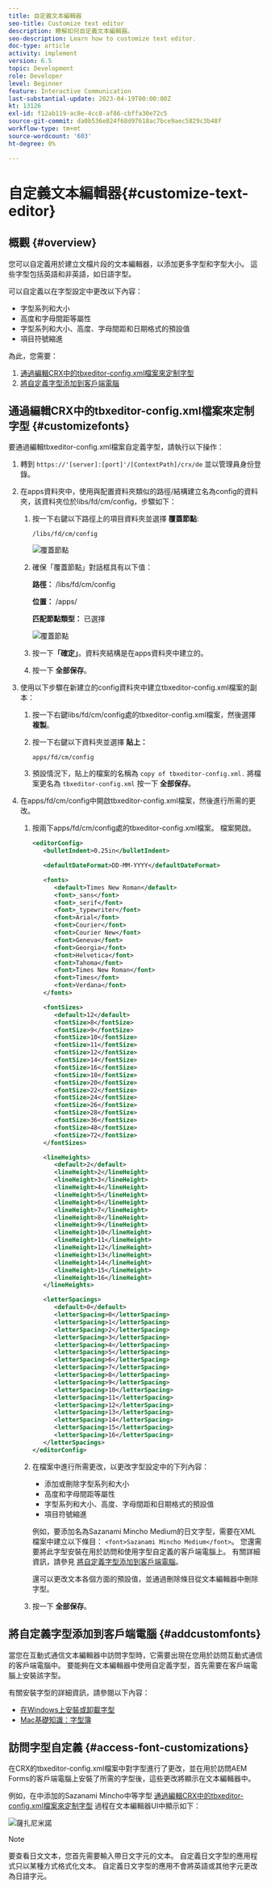 ```yaml
---
title: 自定義文本編輯器
seo-title: Customize text editor
description: 瞭解如何自定義文本編輯器。
seo-description: Learn how to customize text editor.
doc-type: article
activity: implement
version: 6.5
topic: Development
role: Developer
level: Beginner
feature: Interactive Communication
last-substantial-update: 2023-04-19T00:00:00Z
kt: 13126
exl-id: f12ab119-ac8e-4cc8-af86-cbffa30e72c5
source-git-commit: da0b536e824f68d97618ac7bce9aec5829c3b48f
workflow-type: tm+mt
source-wordcount: '603'
ht-degree: 0%

---
```


# 自定義文本編輯器{#customize-text-editor}

## 概觀 {#overview}

您可以自定義用於建立文檔片段的文本編輯器，以添加更多字型和字型大小。 這些字型包括英語和非英語，如日語字型。

可以自定義以在字型設定中更改以下內容：

* 字型系列和大小
* 高度和字母間距等屬性
* 字型系列和大小、高度、字母間距和日期格式的預設值
* 項目符號縮進

為此，您需要：

1. [通過編輯CRX中的tbxeditor-config.xml檔案來定制字型](#customizefonts)
1. [將自定義字型添加到客戶端電腦](#addcustomfonts)

## 通過編輯CRX中的tbxeditor-config.xml檔案來定制字型 {#customizefonts}

要通過編輯tbxeditor-config.xml檔案自定義字型，請執行以下操作：

1. 轉到 `https://'[server]:[port]'/[ContextPath]/crx/de` 並以管理員身份登錄。
1. 在apps資料夾中，使用與配置資料夾類似的路徑/結構建立名為config的資料夾，該資料夾位於libs/fd/cm/config，步驟如下：

   1. 按一下右鍵以下路徑上的項目資料夾並選擇 **覆蓋節點**:

      `/libs/fd/cm/config`

      ![覆蓋節點](assets/overlay.png)

   1. 確保「覆蓋節點」對話框具有以下值：

      **路徑：** /libs/fd/cm/config

      **位置：** /apps/

      **匹配節點類型：** 已選擇

      ![覆蓋節點](assets/overlay1.png)

   1. 按一下&#x200B;**「確定」**。資料夾結構是在apps資料夾中建立的。

   1. 按一下 **全部保存**。

1. 使用以下步驟在新建立的config資料夾中建立tbxeditor-config.xml檔案的副本：

   1. 按一下右鍵libs/fd/cm/config處的tbxeditor-config.xml檔案，然後選擇 **複製**。
   1. 按一下右鍵以下資料夾並選擇 **貼上：**

      `apps/fd/cm/config`

   1. 預設情況下，貼上的檔案的名稱為 `copy of tbxeditor-config.xml.` 將檔案更名為 `tbxeditor-config.xml` 按一下 **全部保存**。

1. 在apps/fd/cm/config中開啟tbxeditor-config.xml檔案，然後進行所需的更改。

   1. 按兩下apps/fd/cm/config處的tbxeditor-config.xml檔案。 檔案開啟。

      ```xml
      <editorConfig>
         <bulletIndent>0.25in</bulletIndent>
      
         <defaultDateFormat>DD-MM-YYYY</defaultDateFormat>
      
         <fonts>
            <default>Times New Roman</default>
            <font>_sans</font>
            <font>_serif</font>
            <font>_typewriter</font>
            <font>Arial</font>
            <font>Courier</font>
            <font>Courier New</font>
            <font>Geneva</font>
            <font>Georgia</font>
            <font>Helvetica</font>
            <font>Tahoma</font>
            <font>Times New Roman</font>
            <font>Times</font>
            <font>Verdana</font>
         </fonts>
      
         <fontSizes>
            <default>12</default>
            <fontSize>8</fontSize>
            <fontSize>9</fontSize>
            <fontSize>10</fontSize>
            <fontSize>11</fontSize>
            <fontSize>12</fontSize>
            <fontSize>14</fontSize>
            <fontSize>16</fontSize>
            <fontSize>18</fontSize>
            <fontSize>20</fontSize>
            <fontSize>22</fontSize>
            <fontSize>24</fontSize>
            <fontSize>26</fontSize>
            <fontSize>28</fontSize>
            <fontSize>36</fontSize>
            <fontSize>48</fontSize>
            <fontSize>72</fontSize>
         </fontSizes>
      
         <lineHeights>
            <default>2</default>     
            <lineHeight>2</lineHeight>
            <lineHeight>3</lineHeight>
            <lineHeight>4</lineHeight>
            <lineHeight>5</lineHeight>
            <lineHeight>6</lineHeight>
            <lineHeight>7</lineHeight>
            <lineHeight>8</lineHeight>
            <lineHeight>9</lineHeight>
            <lineHeight>10</lineHeight>
            <lineHeight>11</lineHeight>
            <lineHeight>12</lineHeight>
            <lineHeight>13</lineHeight>
            <lineHeight>14</lineHeight>
            <lineHeight>15</lineHeight>
            <lineHeight>16</lineHeight>
         </lineHeights>
      
         <letterSpacings>
            <default>0</default>
            <letterSpacing>0</letterSpacing>
            <letterSpacing>1</letterSpacing>
            <letterSpacing>2</letterSpacing>
            <letterSpacing>3</letterSpacing>
            <letterSpacing>4</letterSpacing>
            <letterSpacing>5</letterSpacing>
            <letterSpacing>6</letterSpacing>
            <letterSpacing>7</letterSpacing>
            <letterSpacing>8</letterSpacing>
            <letterSpacing>9</letterSpacing>
            <letterSpacing>10</letterSpacing>
            <letterSpacing>11</letterSpacing>
            <letterSpacing>12</letterSpacing>
            <letterSpacing>13</letterSpacing>
            <letterSpacing>14</letterSpacing>
            <letterSpacing>15</letterSpacing>
            <letterSpacing>16</letterSpacing>
         </letterSpacings>
      </editorConfig>
      ```

   1. 在檔案中進行所需更改，以更改字型設定中的下列內容：

      * 添加或刪除字型系列和大小
      * 高度和字母間距等屬性
      * 字型系列和大小、高度、字母間距和日期格式的預設值
      * 項目符號縮進

      例如，要添加名為Sazanami Mincho Medium的日文字型，需要在XML檔案中建立以下條目： `<font>Sazanami Mincho Medium</font>`。 您還需要將此字型安裝在用於訪問和使用字型自定義的客戶端電腦上。 有關詳細資訊，請參見 [將自定義字型添加到客戶端電腦](#addcustomfonts)。

      還可以更改文本各個方面的預設值，並通過刪除條目從文本編輯器中刪除字型。

   1. 按一下 **全部保存**。


## 將自定義字型添加到客戶端電腦 {#addcustomfonts}

當您在互動式通信文本編輯器中訪問字型時，它需要出現在您用於訪問互動式通信的客戶端電腦中。 要能夠在文本編輯器中使用自定義字型，首先需要在客戶端電腦上安裝該字型。

有關安裝字型的詳細資訊，請參閱以下內容：

* [在Windows上安裝或卸載字型](https://windows.microsoft.com/en-us/windows-vista/install-or-uninstall-fonts)
* [Mac基礎知識：字型簿](https://support.apple.com/en-us/HT201749)

## 訪問字型自定義 {#access-font-customizations}

在CRX的tbxeditor-config.xml檔案中對字型進行了更改，並在用於訪問AEM Forms的客戶端電腦上安裝了所需的字型後，這些更改將顯示在文本編輯器中。

例如，在中添加的Sazanami Mincho中等字型 [通過編輯CRX中的tbxeditor-config.xml檔案來定制字型](#customizefonts) 過程在文本編輯器UI中顯示如下：

![薩扎尼米諾](assets/sazanamiminchointext.png)

>[!NOTE]
>
>要查看日文文本，您首先需要輸入帶日文字元的文本。 自定義日文字型的應用程式只以某種方式格式化文本。 自定義日文字型的應用不會將英語或其他字元更改為日語字元。
